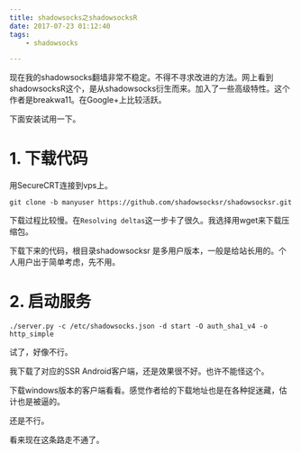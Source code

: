 ```yaml
---
title: shadowsocks之shadowsocksR
date: 2017-07-23 01:12:40
tags:
	- shadowsocks

---
```


现在我的shadowsocks翻墙非常不稳定。不得不寻求改进的方法。网上看到shadowsocksR这个，是从shadowsocks衍生而来。加入了一些高级特性。这个作者是breakwa11。在Google+上比较活跃。

下面安装试用一下。

# 1. 下载代码

用SecureCRT连接到vps上。

```
git clone -b manyuser https://github.com/shadowsocksr/shadowsocksr.git
```

下载过程比较慢。在`Resolving deltas`这一步卡了很久。我选择用wget来下载压缩包。



下载下来的代码，根目录shadowsocksr 是多用户版本，一般是给站长用的。个人用户出于简单考虑，先不用。



# 2. 启动服务

```
./server.py -c /etc/shadowsocks.json -d start -O auth_sha1_v4 -o http_simple
```

试了，好像不行。

我下载了对应的SSR Android客户端，还是效果很不好。也许不能怪这个。

下载windows版本的客户端看看。感觉作者给的下载地址也是在各种捉迷藏，估计也是被逼的。

还是不行。

看来现在这条路走不通了。









